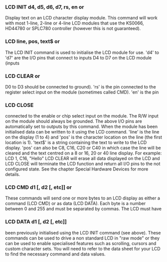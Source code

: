 

### LCD INIT d4, d5, d6, d7, rs, en or

Display text on an LCD character display module. This command will work with most 1-line, 2-line or 4-line LCD modules that use the KS0066, HD44780 or SPLC780 controller (however this is not guaranteed).

### LCD line, pos, text$ or

The LCD INIT command is used to initialise the LCD module for use. 'd4' to 'd7' are the I/O pins that connect to inputs D4 to D7 on the LCD module (inputs

### LCD CLEAR or

D0 to D3 should be connected to ground). 'rs' is the pin connected to the register select input on the module (sometimes called CMD). 'en' is the pin

### LCD CLOSE

connected to the enable or chip select input on the module. The R/W input on the module should always be grounded. The above I/O pins are automatically set to outputs by this command. When the module has been initialised data can be written to it using the LCD command. 'line' is the line on the display (1 to 4) and 'pos' is the character location on the line (the first location is 1). 'text$' is a string containing the text to write to the LCD display. 'pos' can also be C8, C16, C20 or C40 in which case the line will be cleared and the text centred on a 8 or 16, 20 or 40 line display. For example: LCD 1, C16, "Hello" LCD CLEAR will erase all data displayed on the LCD and LCD CLOSE will terminate the LCD function and return all I/O pins to the not configured state. See the chapter Special Hardware Devices for more details.

### LCD CMD d1 [, d2 [, etc]] or

These commands will send one or more bytes to an LCD display as either a command (LCD CMD) or as data (LCD DATA). Each byte is a number between 0 and 255 and must be separated by commas. The LCD must have

### LCD DATA d1 [, d2 [, etc]]

been previously initialised using the LCD INIT command (see above). These commands can be used to drive a non standard LCD in "raw mode" or they can be used to enable specialised features such as scrolling, cursors and custom character sets. You will need to refer to the data sheet for your LCD to find the necessary command and data values.